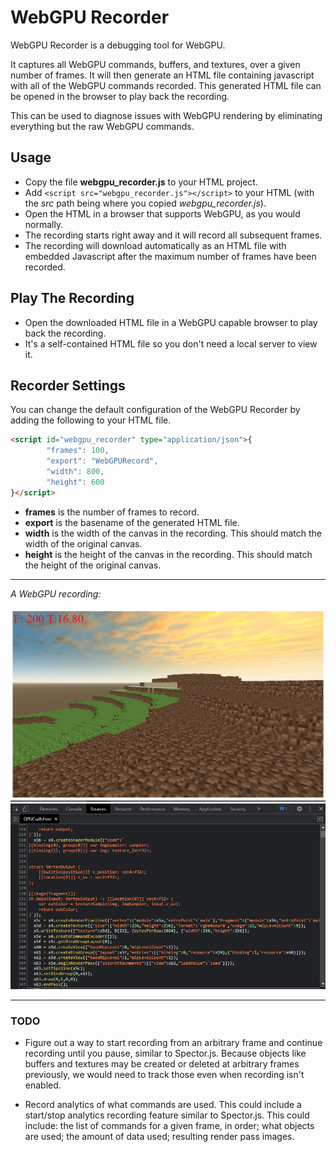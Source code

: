 # WebGPU Recorder

WebGPU Recorder is a debugging tool for WebGPU.

It captures all WebGPU commands, buffers, and textures, over a given number of frames.
It will then generate an HTML file containing javascript with all of the WebGPU commands recorded.
This generated HTML file can be opened in the browser to play back the recording.

This can be used to diagnose issues with WebGPU rendering by eliminating everything but the raw WebGPU commands.

## Usage

* Copy the file **webgpu_recorder.js** to your HTML project.
* Add `<script src="webgpu_recorder.js"></script>` to your HTML (with the *src* path being where you copied *webgpu_recorder.js*).
* Open the HTML in a browser that supports WebGPU, as you would normally.
* The recording starts right away and it will record all subsequent frames.
* The recording will download automatically as an HTML file with embedded Javascript after the maximum number of frames have been recorded.

## Play The Recording

* Open the downloaded HTML file in a WebGPU capable browser to play back the recording.
* It's a self-contained HTML file so you don't need a local server to view it.

## Recorder Settings

You can change the default configuration of the WebGPU Recorder by adding the following to your HTML file.

```html
<script id="webgpu_recorder" type="application/json">{
        "frames": 100,
        "export": "WebGPURecord",
        "width": 800,
        "height": 600
}</script>
```

* **frames** is the number of frames to record.
* **export** is the basename of the generated HTML file.
* **width** is the width of the canvas in the recording. This should match the width of the original canvas.
* **height** is the height of the canvas in the recording. This should match the height of the original canvas.

***
*A WebGPU recording:*

![Recording Screenshot](test/test2.png)
![Recording Code](test/test2_code.png)

***

### TODO

* Figure out a way to start recording from an arbitrary frame and continue recording until you
pause, similar to Spector.js. Because objects like buffers and textures may be created or
deleted at arbitrary frames previously, we would need to track those even when recording isn't enabled.

* Record analytics of what commands are used. This could include a start/stop analytics recording
feature similar to Spector.js. This could include: the list of commands for a given frame, in order;
what objects are used; the amount of data used; resulting render pass images.
